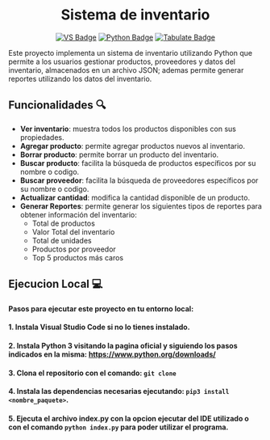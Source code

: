 <h1  align="center"> Sistema de inventario </h1>

<p align="center">
  <a href="https://code.visualstudio.com/">
    <img src="https://badgen.net/badge/ide/VisualStudioCode/blue" alt="VS Badge"/></a>
  <a href="https://www.python.org/">
    <img src="https://badgen.net/badge/language/python/yellow" alt="Python Badge"/></a>
  <a href="https://pypi.org/project/tabulate/">
    <img src="https://badgen.net/badge/library/tabulate/cyan" alt="Tabulate Badge"/></a>
</p>

<p> Este proyecto implementa un sistema de inventario utilizando Python que permite a los usuarios gestionar productos, proveedores y datos del inventario, almacenados en un archivo JSON; ademas permite generar reportes utilizando los datos del inventario. </p>

## Funcionalidades 🔍
<ul>
  <li><strong>Ver inventario</strong>: muestra todos los productos disponibles con sus propiedades.</li>
  <li><strong>Agregar producto</strong>: permite agregar productos nuevos al inventario.</li>
  <li><strong>Borrar producto</strong>: permite borrar un producto del inventario.</li>
  <li><strong>Buscar producto</strong>: facilita la búsqueda de productos específicos por su nombre o codigo.</li>
  <li><strong>Buscar proveedor</strong>: facilita la búsqueda de proveedores específicos por su nombre o codigo.</li>
  <li><strong>Actualizar cantidad</strong>: modifica la cantidad disponible de un producto.</li>
  <li><strong>Generar Reportes</strong>: permite generar los siguientes tipos de reportes para obtener información del inventario: 
  <ul>
    <li>Total de productos</li>
    <li>Valor Total del inventario</li>
    <li>Total de unidades</li>
    <li>Productos por proveedor</li>
    <li>Top 5 productos más caros</li>
  </ul> </li>
</ul>

## Ejecucion Local 💻

#### Pasos para ejecutar este proyecto en tu entorno local:

#### 1. Instala Visual Studio Code si no lo tienes instalado.
#### 2. Instala Python 3 visitando la pagina oficial y siguiendo los pasos indicados en la misma: https://www.python.org/downloads/
#### 3. Clona el repositorio con el comando: `git clone`
#### 4. Instala las dependencias necesarias ejecutando: `pip3 install <nombre_paquete>`.
#### 5. Ejecuta el archivo index.py con la opcion ejecutar del IDE utilizado o con el comando `python index.py` para poder utilizar el programa.
